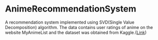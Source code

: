 # AnimeRecommendationSystem

A recommendation system implemented using SVD(Single Value Decomposition) algorithm. The data contains user ratings of anime on the website MyAnimeList and the dataset was obtained from Kaggle.([Link](https://www.kaggle.com/azathoth42/myanimelist))
